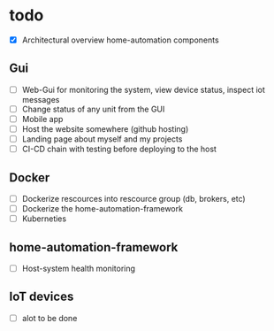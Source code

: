 # todo

- [x] Architectural overview home-automation components

## Gui

- [ ] Web-Gui for monitoring the system, view device status, inspect iot messages
- [ ] Change status of any unit from the GUI
- [ ] Mobile app
- [ ] Host the website somewhere (github hosting)
- [ ] Landing page about myself and my projects
- [ ] CI-CD chain with testing before deploying to the host

## Docker

- [ ] Dockerize rescources into rescource group (db, brokers, etc)
- [ ] Dockerize the home-automation-framework
- [ ] Kuberneties

## home-automation-framework

- [ ] Host-system health monitoring

## IoT devices

- [ ] alot to be done
